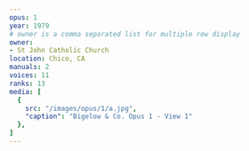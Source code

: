```yaml
---
opus: 1
year: 1979
# owner is a comma separated list for multiple row display
owner:
- St John Catholic Church
location: Chico, CA
manuals: 2
voices: 11
ranks: 13
media: [
  {
    src: "/images/opus/1/a.jpg",
    "caption": "Bigelow & Co. Opus 1 - View 1"
  },
]  
---
```

